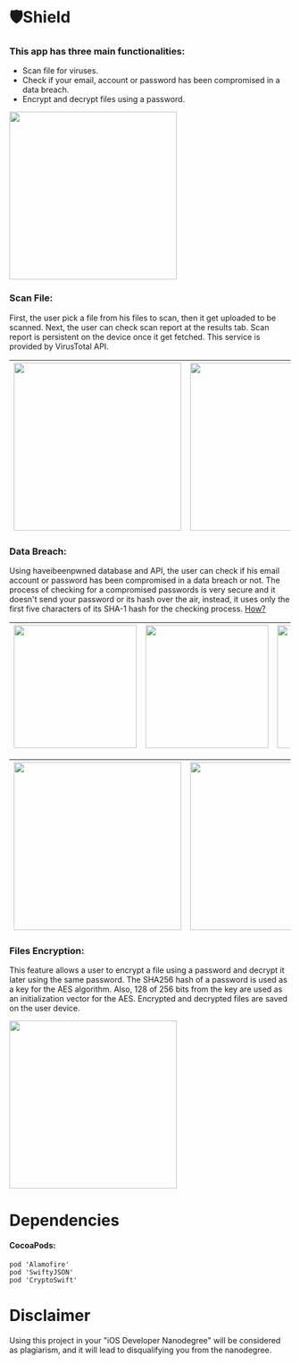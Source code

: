 # 🛡Shield

### This app has three main functionalities:
- Scan file for viruses.
- Check if your email, account or password has been compromised in a data breach.
- Encrypt and decrypt files using a password.

<img src="https://i.imgur.com/iIDp45t.png" width="300">

### Scan File:

First, the user pick a file from his files to scan, then it get uploaded to be scanned. Next, the user can check scan report at the results tab. Scan report is persistent on the device once it get fetched.
This service is provided by VirusTotal API.

| <img src="https://i.imgur.com/6zT0Zo6.png" width="300"> | <img src="https://i.imgur.com/zq1R0kb.png" width="300"> |
| ------------------------------------------------------- | ------------------------------------------------------- |

### Data Breach:

Using haveibeenpwned database and API, the user can check if his email account or password has been compromised in a data breach or not. The process of checking for a compromised passwords is very secure and it doesn't send your password or its hash over the air, instead, it uses only the first five characters of its SHA-1 hash for the checking process. [How?](https://haveibeenpwned.com/API/v2#SearchingPwnedPasswordsByRange)

| <img src="https://i.imgur.com/yITnLKy.png" width="220"> | <img src="https://i.imgur.com/92n2Zcf.png" width="220"> | <img src="https://i.imgur.com/mEdXLa3.png" width="220"> |
| ------------------------------------------------------- | ------------------------------------------------------- | ------------------------------------------------------- |

| <img src="https://i.imgur.com/dz6cbQY.png" width="300"> | <img src="https://i.imgur.com/AenWpsd.png" width="300"> |
| ------------------------------------------------------- | ------------------------------------------------------- |

### Files Encryption:
This feature allows a user to encrypt a file using a password and decrypt it later using the same password.
The SHA256 hash of a password is used as a key for the AES algorithm. Also, 128 of 256 bits from the key are used as an initialization vector for the AES. Encrypted and decrypted files are saved on the user device.

<img src="https://i.imgur.com/LHY6Fz6.png" width="300">

# Dependencies
#### CocoaPods:
```
pod 'Alamofire'
pod 'SwiftyJSON'
pod 'CryptoSwift'
```

# Disclaimer
Using this project in your "iOS Developer Nanodegree" will be considered as plagiarism, and it will lead to disqualifying you from the nanodegree.
